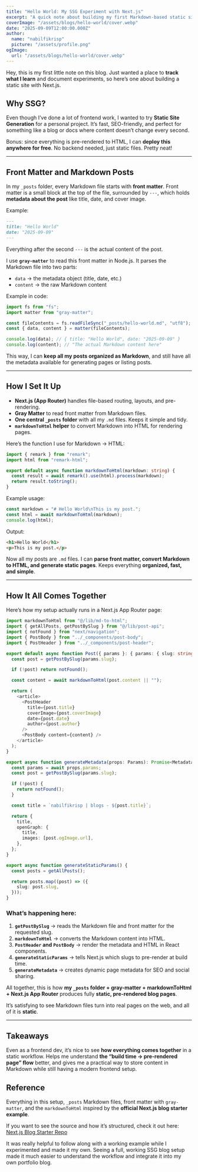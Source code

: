 ```yaml
---
title: "Hello World: My SSG Experiment with Next.js"
excerpt: "A quick note about building my first Markdown-based static site with Next.js."
coverImage: "/assets/blogs/hello-world/cover.webp"
date: "2025-09-09T12:00:00.000Z"
author:
  name: "nabilfikrisp"
  picture: "/assets/profile.png"
ogImage:
  url: "/assets/blogs/hello-world/cover.webp"
---
```


Hey, this is my first little note on this blog. Just wanted a place to **track what I learn** and document experiments, so here’s one about building a static site with Next.js.

## Why SSG?

Even though I’ve done a lot of frontend work, I wanted to try **Static Site Generation** for a personal project. It’s fast, SEO-friendly, and perfect for something like a blog or docs where content doesn’t change every second.

Bonus: since everything is pre-rendered to HTML, I can **deploy this anywhere for free**. No backend needed, just static files. Pretty neat!

---

## Front Matter and Markdown Posts

In my `_posts` folder, every Markdown file starts with **front matter**. Front matter is a small block at the top of the file, surrounded by `---`, which holds **metadata about the post** like title, date, and cover image.

Example:

```md
---
title: "Hello World"
date: "2025-09-09"
---
```

Everything after the second `---` is the actual content of the post.

I use **`gray-matter`** to read this front matter in Node.js. It parses the Markdown file into two parts:

- `data` → the metadata object (title, date, etc.)
- `content` → the raw Markdown content

Example in code:

```ts
import fs from "fs";
import matter from "gray-matter";

const fileContents = fs.readFileSync("_posts/hello-world.md", "utf8");
const { data, content } = matter(fileContents);

console.log(data); // { title: "Hello World", date: "2025-09-09" }
console.log(content); // "The actual Markdown content here"
```

This way, I can **keep all my posts organized as Markdown**, and still have all the metadata available for generating pages or listing posts.

---

## How I Set It Up

- **Next.js (App Router)** handles file-based routing, layouts, and pre-rendering.
- **Gray Matter** to read front matter from Markdown files.
- **One central `_posts` folder** with all my `.md` files. Keeps it simple and tidy.
- **`markdownToHtml` helper** to convert Markdown into HTML for rendering pages.

Here’s the function I use for Markdown → HTML:

```ts
import { remark } from "remark";
import html from "remark-html";

export default async function markdownToHtml(markdown: string) {
  const result = await remark().use(html).process(markdown);
  return result.toString();
}
```

Example usage:

```ts
const markdown = "# Hello World\nThis is my post.";
const html = await markdownToHtml(markdown);
console.log(html);
```

Output:

```html
<h1>Hello World</h1>
<p>This is my post.</p>
```

Now all my posts are `.md` files. I can **parse front matter, convert Markdown to HTML, and generate static pages**. Keeps everything **organized, fast, and simple**.

---

## How It All Comes Together

Here’s how my setup actually runs in a Next.js App Router page:

```ts
import markdownToHtml from "@/lib/md-to-html";
import { getAllPosts, getPostBySlug } from "@/lib/post-api";
import { notFound } from "next/navigation";
import { PostBody } from "../_components/post-body";
import { PostHeader } from "../_components/post-header";

export default async function Post({ params }: { params: { slug: string } }) {
  const post = getPostBySlug(params.slug);

  if (!post) return notFound();

  const content = await markdownToHtml(post.content || "");

  return (
    <article>
      <PostHeader
        title={post.title}
        coverImage={post.coverImage}
        date={post.date}
        author={post.author}
      />
      <PostBody content={content} />
    </article>
  );
}

export async function generateMetadata(props: Params): Promise<Metadata> {
  const params = await props.params;
  const post = getPostBySlug(params.slug);

  if (!post) {
    return notFound();
  }

  const title = `nabilfikrisp | blogs - ${post.title}`;

  return {
    title,
    openGraph: {
      title,
      images: [post.ogImage.url],
    },
  };
}

export async function generateStaticParams() {
  const posts = getAllPosts();

  return posts.map((post) => ({
    slug: post.slug,
  }));
}

```

### What’s happening here:

1. **`getPostBySlug`** → reads the Markdown file and front matter for the requested slug.
2. **`markdownToHtml`** → converts the Markdown content into HTML.
3. **`PostHeader` and `PostBody`** → render the metadata and HTML in React components.
4. **`generateStaticParams`** → tells Next.js which slugs to pre-render at build time.
5. **`generateMetadata`** → creates dynamic page metadata for SEO and social sharing.

All together, this is how **my `_posts` folder + gray-matter + markdownToHtml + Next.js App Router** produces fully **static, pre-rendered blog pages**.

It’s satisfying to see Markdown files turn into real pages on the web, and all of it is **static**.

---

## Takeaways

Even as a frontend dev, it’s nice to see **how everything comes together** in a static workflow. Helps me understand **the “build time → pre-rendered page” flow** better, and gives me a practical way to store content in Markdown while still having a modern frontend setup.

## Reference

Everything in this setup, `_posts` Markdown files, front matter with `gray-matter`, and the `markdownToHtml` inspired by the **official Next.js blog starter example**.

If you want to see the source and how it’s structured, check it out here: [Next.js Blog Starter Repo](https://github.com/vercel/next.js/tree/canary/examples/blog-starter)

It was really helpful to follow along with a working example while I experimented and made it my own. Seeing a full, working SSG blog setup made it much easier to understand the workflow and integrate it into my own portfolio blog.

